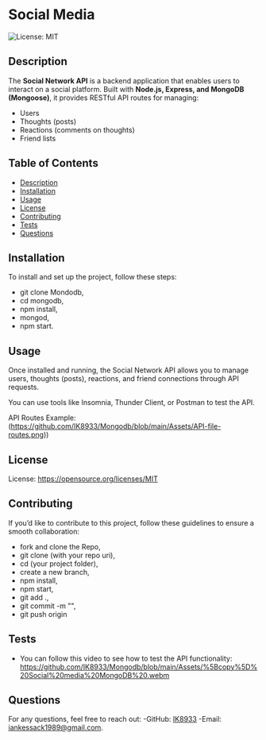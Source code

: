 # Social Media
![License: MIT](https://img.shields.io/badge/License-MIT-yellow.svg)

## Description
The **Social Network API** is a backend application that enables users to interact on a social platform. Built with **Node.js, Express, and MongoDB (Mongoose)**, it provides RESTful API routes for managing:
- Users
- Thoughts (posts)
- Reactions (comments on thoughts)
- Friend lists
  
## Table of Contents
- [Description](#description)
- [Installation](#installation)
- [Usage](#usage)
- [License](#license)
- [Contributing](#contributing)
- [Tests](#tests)
- [Questions](#questions)


## Installation
To install and set up the project, follow these steps:
- git clone Mondodb,
- cd mongodb,
- npm install,
- mongod,
- npm start.


## Usage
Once installed and running, the Social Network API allows you to manage users, thoughts (posts), reactions, and friend connections through API requests.

You can use tools like Insomnia, Thunder Client, or Postman to test the API.

API Routes Example: (https://github.com/IK8933/Mongodb/blob/main/Assets/API-file-routes.png)) 

## License
License: https://opensource.org/licenses/MIT

## Contributing
If you’d like to contribute to this project, follow these guidelines to ensure a smooth collaboration: 
- fork and clone the Repo,
- git clone (with your repo uri),
- cd (your project folder),
- create a new branch,
- npm install,
- npm start,
- git add .,
- git commit -m "",
- git push origin <your branch>

## Tests
- You can follow this video to see how to test the API functionality: https://github.com/IK8933/Mongodb/blob/main/Assets/%5Bcopy%5D%20Social%20media%20MongoDB%20.webm



## Questions
For any questions, feel free to reach out:
-GitHub: [IK8933](https://github.com/IK8933)
-Email: [iankessack1989@gmail.com](mailto:iankessack1989@gmail.com).
